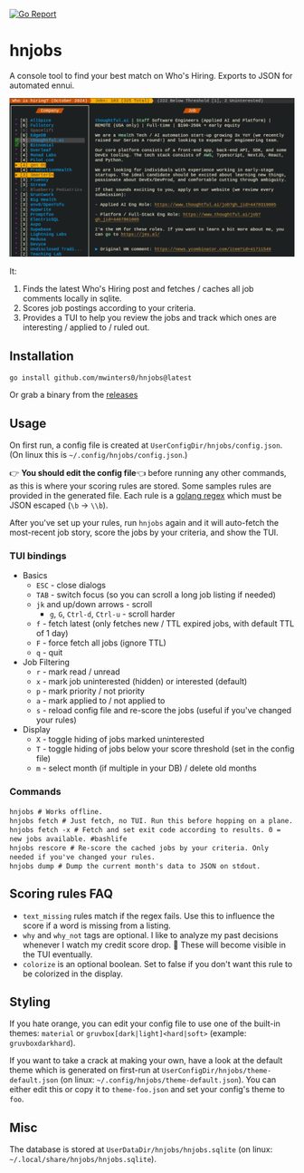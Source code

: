 [![Go Report](https://goreportcard.com/badge/github.com/mwinters0/hnjobs)](https://goreportcard.com/report/github.com/mwinters0/hnjobs)

# hnjobs
A console tool to find your best match on Who's Hiring.  Exports to JSON for automated ennui.

![Screenshot](./docs/hnjobs-0.1.0.gif)

It:
1. Finds the latest Who's Hiring post and fetches / caches all job comments locally in sqlite.
2. Scores job postings according to your criteria.
3. Provides a TUI to help you review the jobs and track which ones are interesting / applied to / ruled out.

## Installation
```shell
go install github.com/mwinters0/hnjobs@latest
```

Or grab a binary from the [releases](https://github.com/mwinters0/hnjobs/releases)

## Usage
On first run, a config file is created at `UserConfigDir/hnjobs/config.json`.  (On linux this is
`~/.config/hnjobs/config.json`.)

👉 **You should edit the config file**👈 before running any other commands, as this is
where your scoring rules are stored.  Some samples rules are provided in the generated file.  Each rule is a
[golang regex](https://pkg.go.dev/regexp/syntax) which must be JSON escaped (`\b` -> `\\b`).

After you've set up your rules, run `hnjobs` again and it will auto-fetch the most-recent job story, score the jobs by
your criteria, and show the TUI.

### TUI bindings
- Basics
  - `ESC` - close dialogs
  - `TAB` - switch focus (so you can scroll a long job listing if needed)
  - `jk` and up/down arrows - scroll
    - `g`, `G`, `Ctrl-d`, `Ctrl-u` - scroll harder 
  - `f` - fetch latest (only fetches new / TTL expired jobs, with default TTL of 1 day)
  - `F` - force fetch all jobs (ignore TTL)
  - `q` - quit
- Job Filtering
  - `r` - mark read / unread
  - `x` - mark job uninterested (hidden) or interested (default)
  - `p` - mark priority / not priority
  - `a` - mark applied to / not applied to
  - `s` - reload config file and re-score the jobs (useful if you've changed your rules)
- Display
  - `X` - toggle hiding of jobs marked uninterested
  - `T` - toggle hiding of jobs below your score threshold (set in the config file)
  - `m` - select month (if multiple in your DB) / delete old months

### Commands
```shell
hnjobs # Works offline.
hnjobs fetch # Just fetch, no TUI. Run this before hopping on a plane.
hnjobs fetch -x # Fetch and set exit code according to results. 0 = new jobs available. #bashlife
hnjobs rescore # Re-score the cached jobs by your criteria. Only needed if you've changed your rules.
hnjobs dump # Dump the current month's data to JSON on stdout.
```

## Scoring rules FAQ
- `text_missing` rules match if the regex fails.  Use this to influence the score if a word is missing from a listing.
- `why` and `why_not` tags are optional.  I like to analyze my past decisions whenever I watch my credit score drop. 
🤷  These will become visible in the TUI eventually.
- `colorize` is an optional boolean.  Set to false if you don't want this rule to be colorized in the display.

## Styling
If you hate orange, you can edit your config file to use one of the built-in themes: `material` or
`gruvbox[dark|light]<hard|soft>` (example: `gruvboxdarkhard`).

If you want to take a crack at making your own, have a look at the default theme which is generated on first-run at
`UserConfigDir/hnjobs/theme-default.json` (on linux: `~/.config/hnjobs/theme-default.json`).  You can either edit this
or copy it to `theme-foo.json` and set your config's theme to `foo`.

## Misc
The database is stored at `UserDataDir/hnjobs/hnjobs.sqlite` (on linux: `~/.local/share/hnjobs/hnjobs.sqlite`).  
